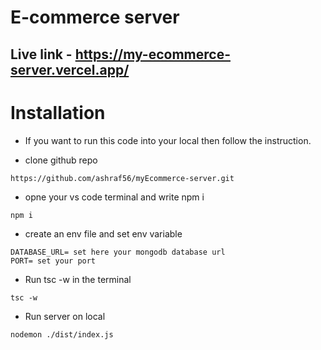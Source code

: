 # E-commerce server

## Live link - https://my-ecommerce-server.vercel.app/

# Installation 

- If you want to run this code into your local  then follow the instruction.

* clone github repo 

```
https://github.com/ashraf56/myEcommerce-server.git
```


*  opne your vs code terminal and write npm i

``` 
npm i
```


* create an env file  and set env variable  

```
DATABASE_URL= set here your mongodb database url
PORT= set your port
```

* Run tsc -w in the terminal
```
tsc -w
```

* Run server on local  
```
nodemon ./dist/index.js
```
